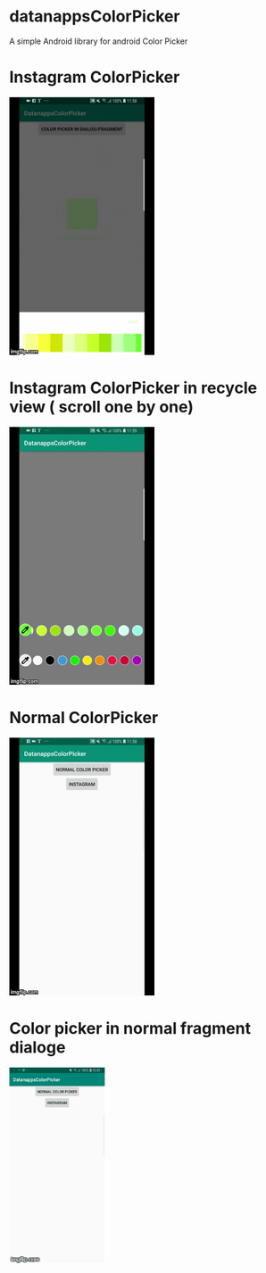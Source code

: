 # datanappsColorPicker
A simple Android library for android Color Picker






# Instagram ColorPicker 

![alt text](https://github.com/datanapps/datanappsColorPicker/blob/master/screens/color_picker_2.gif)



# Instagram ColorPicker in recycle view ( scroll one by one)

![alt text](https://github.com/datanapps/datanappsColorPicker/blob/master/screens/color_picker_3.gif)


# Normal ColorPicker 


![alt text](https://github.com/datanapps/datanappsColorPicker/blob/master/screens/color_picker_1.gif)


# Color picker in normal fragment dialoge

![alt text](https://github.com/datanapps/datanappsColorPicker/blob/master/screens/color_picker_4.gif)



